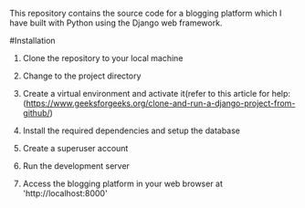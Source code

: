 This repository contains the source code for a blogging platform which I have built with Python using the Django web framework.

#Installation

1. Clone the repository to your local machine

2. Change to the project directory

3. Create a virtual environment and activate it(refer to this article for help:(https://www.geeksforgeeks.org/clone-and-run-a-django-project-from-github/)

4. Install the required dependencies and setup the database

5. Create a superuser account

6. Run the development server

7. Access the blogging platform in your web browser at 'http://localhost:8000' 
